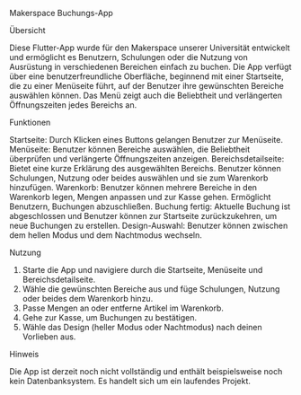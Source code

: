 Makerspace Buchungs-App

Übersicht

Diese Flutter-App wurde für den Makerspace unserer Universität entwickelt und ermöglicht es Benutzern, Schulungen oder die Nutzung von Ausrüstung in verschiedenen Bereichen einfach zu buchen. Die App verfügt über eine benutzerfreundliche Oberfläche, beginnend mit einer Startseite, die zu einer Menüseite führt, auf der Benutzer ihre gewünschten Bereiche auswählen können. Das Menü zeigt auch die Beliebtheit und verlängerten Öffnungszeiten jedes Bereichs an.

Funktionen

Startseite: Durch Klicken eines Buttons gelangen Benutzer zur Menüseite.
Menüseite: Benutzer können Bereiche auswählen, die Beliebtheit überprüfen und verlängerte Öffnungszeiten anzeigen.
Bereichsdetailseite: Bietet eine kurze Erklärung des ausgewählten Bereichs. Benutzer können Schulungen, Nutzung oder beides auswählen und sie zum Warenkorb hinzufügen.
Warenkorb: Benutzer können mehrere Bereiche in den Warenkorb legen, Mengen anpassen und zur Kasse gehen. Ermöglicht Benutzern, Buchungen abzuschließen.
Buchung fertig:  Aktuelle Buchung ist abgeschlossen und Benutzer können zur Startseite zurückzukehren, um neue Buchungen zu erstellen.
Design-Auswahl: Benutzer können zwischen dem hellen Modus und dem Nachtmodus wechseln.

Nutzung

1. Starte die App und navigiere durch die Startseite, Menüseite und Bereichsdetailseite.
2. Wähle die gewünschten Bereiche aus und füge Schulungen, Nutzung oder beides dem Warenkorb hinzu.
3. Passe Mengen an oder entferne Artikel im Warenkorb.
4. Gehe zur Kasse, um Buchungen zu bestätigen.
5. Wähle das Design (heller Modus oder Nachtmodus) nach deinen Vorlieben aus.

Hinweis

Die App ist derzeit noch nicht vollständig und enthält beispielsweise noch kein Datenbanksystem. Es handelt sich um ein laufendes Projekt.


